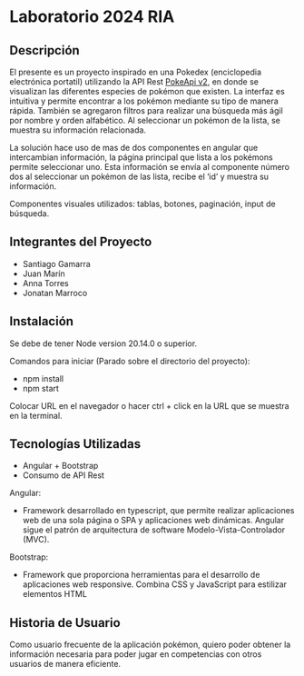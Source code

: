 # Laboratorio 2024 RIA

## Descripción

El presente es un proyecto inspirado en una Pokedex (enciclopedia electrónica portatil) utilizando la API Rest [PokeApi v2](https://github.com/angular/angular-cli), en donde se visualizan las diferentes especies de pokémon que existen. La interfaz es intuitiva y permite encontrar a los pokémon mediante su tipo de manera rápida. También se agregaron filtros para realizar una búsqueda más ágil por nombre y orden alfabético. Al seleccionar un pokémon de la lista, se muestra su información relacionada.

La solución hace uso de mas de dos componentes en angular que intercambian información, la página principal que lista a los pokémons permite seleccionar uno. Esta información se envía al componente número dos al seleccionar un pokémon de las lista, recibe el ‘id’ y muestra su información.

Componentes visuales utilizados: tablas, botones, paginación, input de búsqueda.

## Integrantes del Proyecto

* Santiago Gamarra
* Juan Marín
* Anna Torres
* Jonatan Marroco

## Instalación

Se debe de tener Node version 20.14.0 o superior.

Comandos para iniciar (Parado sobre el directorio del proyecto):
* npm install
* npm start

Colocar URL en el navegador o hacer ctrl + click en la URL que se muestra en la terminal.

## Tecnologías Utilizadas

* Angular + Bootstrap
* Consumo de API Rest

Angular: 
  * Framework desarrollado en typescript, que permite realizar aplicaciones web de una sola página o SPA y aplicaciones web      dinámicas. Angular sigue el patrón de arquitectura de software Modelo-Vista-Controlador (MVC).

Bootstrap: 
  * Framework que proporciona herramientas para el desarrollo de aplicaciones web responsive. Combina CSS y JavaScript para      estilizar elementos HTML

## Historia de Usuario

Como usuario frecuente de la aplicación pokémon, quiero poder obtener la información necesaria para poder jugar en competencias con otros usuarios de manera eficiente.

